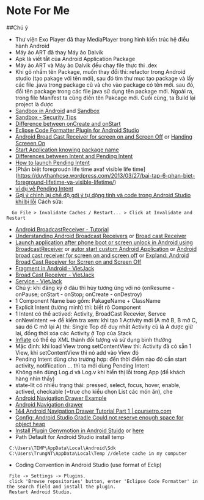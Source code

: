 # Note For Me
##Chú ý
+ Thư viện Exo Player đã thay MediaPlayer trong hình kiến trúc hệ điều hành Android
+ Máy ảo ART đã thay Máy ảo Dalvik
+ Apk là viết tắt của Android Application Package
+ Máy ảo ART và Máy ảo Dalvik đều chạy file thực thi .dex
+ Khi gõ nhầm tên Package, muốn thay đổi thì: refactor trong Android studio (tạo pakage với tên mới), sau đó tìm thư mục tạo package và lấy các file .java trong package cũ và cho vào package có tên mới. sau đó, đổi tên package trong các file java sử dụng tên package mới. Ngoài ra, trong file Manifest ta cũng điền tên Pakcage mới. Cuối cùng, ta Build lại project là được
+ [Sandbox in Android](http://www.androidauthority.com/secure-android-90523/) and [Sandbox](http://researchcenter.paloaltonetworks.com/2014/08/insecure-internal-storage-android/)
+ [Sandbox - Security Tips](https://developer.android.com/training/articles/security-tips.html)
+ [Difference between onCreate and onStart](http://stackoverflow.com/questions/6812003/difference-between-oncreate-and-onstart)
+ [Eclipse Code Formatter Plugin for Android Studio](http://stackoverflow.com/questions/16710367/android-code-style-in-intellij-idea-android-studio)
+ [Android Broad Cast Receiver for screen on and Screen Off](http://stackoverflow.com/questions/9477922/android-broadcast-receiver-for-screen-on-and-screen-off) or [Handing Screeen On](https://thinkandroid.wordpress.com/2010/01/24/handling-screen-off-and-screen-on-intents/)
+ [Start Application knowing package name](http://stackoverflow.com/questions/3422758/start-application-knowing-package-name)
+ [Differences between Intent and Pending Intent](http://stackoverflow.com/questions/24257247/differences-between-intent-and-pendingintent)
+ [How to launch Pending Intent](http://iserveandroid.blogspot.com/2011/03/how-to-launch-pending-intent.html)
+ [Phân biệt foregroudn life time avaf visible life time] (https://duythanhcse.wordpress.com/2013/03/27/bai-tap-6-phan-biet-foreground-lifetime-va-visible-lifetime/)
+ [ví dụ về Pending Intent](http://www.programcreek.com/java-api-examples/android.app.PendingIntent)
+ [Gợi ý chỉnh lại chế độ gới ý tự dộng  tính và code trong Android Studio khi bị lỗi](http://stackoverflow.com/questions/18370599/android-studio-auto-complete-and-other-features-not-working) 
Cách sửa:
```
  Go File > Invalidate Caches / Restart... > Click at Invalidate and Restart
```
+ [Android BroadcastReceiver - Tutorial](http://www.vogella.com/tutorials/AndroidBroadcastReceiver/article.html#pending-intent)
+ [Understanding Android Broadcast Receivers](http://codetheory.in/android-broadcast-receivers/) or [Broad cast Receiver](http://www.tutorialspoint.com/android/android_broadcast_receivers.htm)
+ [Launch application after phone boot or screen unlock in Android using BroadcastReceiver](http://findnerd.com/list/view/Launch-application-after-phone-boot-or-screen-unlock-in-Android-using-BroadcastReceiver/98/) or [autor start custom Android Application](http://www.digi.com/resources/documentation/digidocs/90001945-13/task/android/t_faq_autostart_custom_android_applications.htm) or [Android broad cast receiver for screen on and screen off](http://stackoverflow.com/questions/9477922/android-broadcast-receiver-for-screen-on-and-screen-off) or [Expland: Android Broad Cast Receiver for Scrren on and Screen Off](https://codedump.io/share/svQs8bwGaeGj/1/android-broadcast-receiver-for-screen-on-and-screen-off)
+ [Fragment in Android - VietJack](http://vietjack.com/android/fragment_trong_android.jsp)
+ [Broad Cast Receiver - VietJack](http://vietjack.com/android/broadcast_receiver_trong_android.jsp)
+ [Service - VietJack](http://vietjack.com/android/service_trong_android.jsp)
+ Chú ý: khi đăng ký ở đâu thì hủy tương ứng với nó
(onResume - onPause; onStart - onStop; onCreate - onDestroy)
+ 1 Component Name bao gồm: PakageName + ClassName
+ Explicit Intent (tường minh) thì: biết rõ Component
+ 1 Intent có thể actived: Activity, BroadCast Recevier, Servce
+ onNewIntent ==> để kiểm tra xem: khi tạo 1 Activity mới (A mở B, B mở C, sau đó C mở lại A) thì: Single Top để duy nhất Activity cũ là A được giữ lại, đồng thời xóa các Activity ở Top của Stack
+ [Inflate](http://stackoverflow.com/questions/4448779/how-to-inflate-xml-layout-file-correctly-inside-custom-viewgroup) có thể ép XML thành đối tượng và sử dụng bình thường
+ Mặc định: khi load View trong setContentView thì: Activity đã có sẵn 1 View, khi setContentView thì nó add vào View đó
+ Pending Intent dùng cho trường hợp: đến thời điểm nào đó cần start activity, notifiication ... thì ta mới dùng Pending Intent
+ Không nên dùng Log.d và Log.v khi hiển thị lỗi trong App (để khách hàng nhìn thấy)
+ state-lít có nhiều trạng thái: pressed, select, focus, hover, enable, actived, checkable (=true cho kiểu chọn List các món ăn), che
+ [Android Navigation Drawer Example](https://www.codeofaninja.com/2014/02/android-navigation-drawer-example.html)
+ [Android Navigation drawer ](http://www.journaldev.com/9958/android-navigation-drawer-example-tutorial)
+ [144 Android Navigation Drawer Tutorial Part 1 | coursetro.com](https://www.youtube.com/watch?v=K8hSIP2ha-g)
+ [Config: Android Studio Gradle Could not reserve enough space for object heap](http://stackoverflow.com/questions/30045417/android-studio-gradle-could-not-reserve-enough-space-for-object-heap)
+ [Install Plugin Genymotion in Android Stuido](http://stackoverflow.com/questions/36142055/genymotion-device-doesnt-appear-on-device-chooser-android-studio) or [here](http://stackoverflow.com/questions/27261474/android-studio-doesnt-see-genymotion)
+ Path Default for Android Studio install temp
```
 C:\Users\TEMP\AppData\Local\Android\Sdk
 C:\Users\TrungNT\AppData\Local\Temp //delete cache in my computer
```

+ Coding Convention in Android Studio (use format of Eclip)
```
 File -> Settings -> Plugins.
 click 'Browse repositories' button, enter 'Eclipse Code Formatter' in the search field and install the plugin.
 Restart Android Studio.
```
